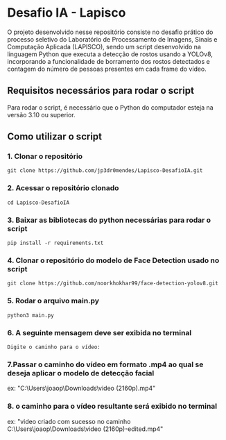 # Desafio IA - Lapisco

O projeto desenvolvido nesse repositório consiste no desafio prático do processo seletivo do Laboratório de Processamento de Imagens, Sinais e Computação Aplicada (LAPISCO), sendo um script desenvolvido na linguagem Python que executa a detecção de rostos usando a YOLOv8, incorporando a funcionalidade de borramento dos rostos detectados e contagem do número de pessoas presentes em cada frame do vídeo.

## Requisitos necessários para rodar o script

Para rodar o script, é necessário que o Python do computador esteja na versão 3.10 ou superior.

## Como utilizar o script

### 1. Clonar o repositório

```git clone https://github.com/jp3dr0mendes/Lapisco-DesafioIA.git```

### 2. Acessar o repositório clonado

```cd Lapisco-DesafioIA```

### 3. Baixar as bibliotecas do python necessárias para rodar o script

```pip install -r requirements.txt```

### 4. Clonar o repositório do modelo de Face Detection usado no script

```git clone https://github.com/noorkhokhar99/face-detection-yolov8.git```

### 5. Rodar o arquivo main.py

```python3 main.py```

### 6. A seguinte mensagem deve ser exibida no terminal

```Digite o caminho para o vídeo: ```

### 7.Passar o caminho do vídeo em formato .mp4 ao qual se deseja aplicar o modelo de detecção facial 

ex: "C:\Users\joaop\Downloads\video (2160p).mp4"

### 8. o caminho para o vídeo resultante será exibido no terminal

ex: "video criado com sucesso no caminho C:\Users\joaop\Downloads\video (2160p)-edited.mp4"
